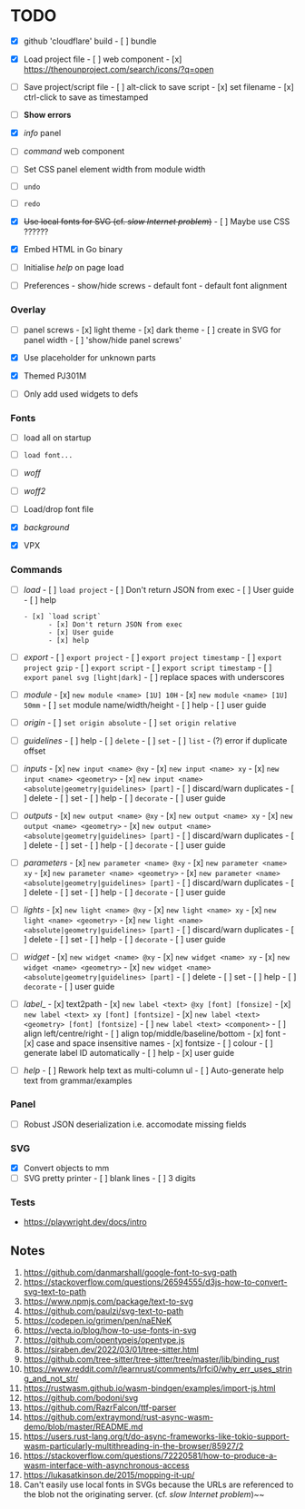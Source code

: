 # TODO

- [x] github 'cloudflare' build
      - [ ] bundle

- [x] Load project file
      - [ ] web component
      - [x] https://thenounproject.com/search/icons/?q=open

- [ ] Save project/script file
      - [ ] alt-click to save script
      - [x] set filename
      - [x] ctrl-click to save as timestamped

- [ ] **Show errors**

- [x] _info_ panel
- [ ] _command_ web component
- [ ] Set CSS panel element width from module width
- [ ] `undo`
- [ ] `redo`
- [x] ~~Use local fonts for SVG (cf. _slow Internet problem_)~~
      - [ ] Maybe use CSS ??????
- [x] Embed HTML in Go binary
- [ ] Initialise _help_ on page load
- [ ] Preferences
      - show/hide screws
      - default font
      - default font alignment


### Overlay
- [ ] panel screws
      - [x] light theme
      - [x] dark theme
      - [ ] create in SVG for panel width
      - [ ] 'show/hide panel screws'
- [x] Use placeholder for unknown parts
- [x] Themed PJ301M
- [ ] Only add used widgets to defs


### Fonts 
- [ ] load all on startup
- [ ] `load font...`
- [ ] _woff_
- [ ] _woff2_
- [ ] Load/drop font file

- [x] _background_
- [x] VPX

### Commands
- [ ] _load_
      - [ ] `load project`
            - [ ] Don't return JSON from exec
            - [ ] User guide
            - [ ] help

      - [x] `load script`
            - [x] Don't return JSON from exec
            - [x] User guide
            - [x] help

- [ ] _export_
      - [ ] `export project`
      - [ ] `export project timestamp`
      - [ ] `export project gzip`
      - [ ] `export script`
      - [ ] `export script timestamp`
      - [ ] `export panel svg [light|dark]`
      - [ ] replace spaces with underscores

- [ ] _module_
      - [x] `new module <name> [1U] 10H`
      - [x] `new module <name> [1U] 50mm`
      - [ ] `set` module name/width/height
      - [ ] help
      - [ ] user guide

- [ ] _origin_
      - [ ] `set origin absolute`
      - [ ] `set origin relative`

- [ ] _guidelines_
      - [ ] help
      - [ ] `delete`
      - [ ] `set`
      - [ ] `list`
      - (?) error if duplicate offset

- [ ] _inputs_
      - [x] `new input <name> @xy`
      - [x] `new input <name> xy`
      - [x] `new input <name> <geometry>`
      - [x] `new input <name> <absolute|geometry|guidelines> [part]`
      - [ ] discard/warn duplicates
      - [ ] delete
      - [ ] set
      - [ ] help
      - [ ] `decorate`
      - [ ] user guide

- [ ] _outputs_
      - [x] `new output <name> @xy`
      - [x] `new output <name> xy`
      - [x] `new output <name> <geometry>`
      - [x] `new output <name> <absolute|geometry|guidelines> [part]`
      - [ ] discard/warn duplicates
      - [ ] delete
      - [ ] set
      - [ ] help
      - [ ] `decorate`
      - [ ] user guide

- [ ] _parameters_
      - [x] `new parameter <name> @xy`
      - [x] `new parameter <name> xy`
      - [x] `new parameter <name> <geometry>`
      - [x] `new parameter <name> <absolute|geometry|guidelines> [part]`
      - [ ] discard/warn duplicates
      - [ ] delete
      - [ ] set
      - [ ] help
      - [ ] `decorate`
      - [ ] user guide

- [ ] _lights_
      - [x] `new light <name> @xy`
      - [x] `new light <name> xy`
      - [x] `new light <name> <geometry>`
      - [x] `new light <name> <absolute|geometry|guidelines> [part]`
      - [ ] discard/warn duplicates
      - [ ] delete
      - [ ] set
      - [ ] help
      - [ ] `decorate`
      - [ ] user guide

- [ ] _widget_
      - [x] `new widget <name> @xy`
      - [x] `new widget <name> xy`
      - [x] `new widget <name> <geometry>`
      - [x] `new widget <name> <absolute|geometry|guidelines> [part]`
      - [ ] delete
      - [ ] set
      - [ ] help
      - [ ] `decorate`
      - [ ] user guide

- [ ] _label__
      - [x] text2path
      - [x] `new label <text> @xy [font] [fonsize]`
      - [x] `new label <text> xy [font] [fontsize]`
      - [x] `new label <text> <geometry> [font] [fontsize]`
      - [ ] `new label <text> <component>`
      - [ ] align left/centre/right
      - [ ] align top/middle/baseline/bottom
      - [x] font
            - [x] case and space insensitive names
      - [x] fontsize
      - [ ] colour
      - [ ] generate label ID automatically
      - [ ] help
      - [x] user guide

- [ ] _help_
       - [ ] Rework help text as multi-column ul
       - [ ] Auto-generate help text from grammar/examples


### Panel
- [ ] Robust JSON deserialization i.e. accomodate missing fields

### SVG
- [x] Convert objects to mm
- [ ] SVG pretty printer
      - [ ] blank lines
      - [ ] 3 digits

### Tests
- https://playwright.dev/docs/intro


## Notes

1.  https://github.com/danmarshall/google-font-to-svg-path
2.  https://stackoverflow.com/questions/26594555/d3js-how-to-convert-svg-text-to-path
3.  https://www.npmjs.com/package/text-to-svg
4.  https://github.com/paulzi/svg-text-to-path
5.  https://codepen.io/grimen/pen/naENeK
6.  https://vecta.io/blog/how-to-use-fonts-in-svg
7.  https://github.com/opentypejs/opentype.js
8.  https://siraben.dev/2022/03/01/tree-sitter.html
9.  https://github.com/tree-sitter/tree-sitter/tree/master/lib/binding_rust
10. https://www.reddit.com/r/learnrust/comments/lrfci0/why_err_uses_string_and_not_str/
11. https://rustwasm.github.io/wasm-bindgen/examples/import-js.html
12. https://github.com/bodoni/svg
13. https://github.com/RazrFalcon/ttf-parser
14. https://github.com/extraymond/rust-async-wasm-demo/blob/master/README.md
15. https://users.rust-lang.org/t/do-async-frameworks-like-tokio-support-wasm-particularly-multithreading-in-the-browser/85927/2
16. https://stackoverflow.com/questions/72220581/how-to-produce-a-wasm-interface-with-asynchronous-access
17. https://lukasatkinson.de/2015/mopping-it-up/
18. Can't easily use local fonts in SVGs because the URLs are referenced to the blob not the originating server.
    (cf. _slow Internet problem_)~~


